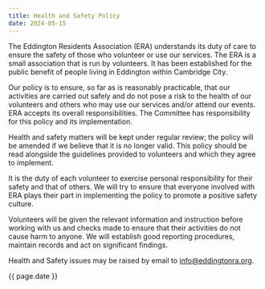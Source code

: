 ```yaml
---
title: Health and Safety Policy
date: 2024-05-15
---
```


The Eddington Residents Association (ERA) understands its duty of care to ensure the safety of those
who volunteer or use our services. The ERA is a small association that is run by volunteers. It has been established for the public benefit of people living in Eddington within Cambridge City.

Our policy is to ensure, so far as is reasonably practicable, that our activities are carried out safely and do not pose a risk to the health of our volunteers and others who may use our services and/or attend our events. ERA accepts its overall responsibilities. The Committee has responsibility for this policy and its implementation.

Health and safety matters will be kept under regular review; the policy will be amended if we believe that it is no longer valid. This policy should be read alongside the guidelines provided to volunteers and which they agree to implement.

It is the duty of each volunteer to exercise personal responsibility for their safety and that of others. We will try to ensure that everyone involved with ERA plays their part in implementing the policy to promote a positive safety culture.

Volunteers will be given the relevant information and instruction before working with us and checks made to ensure that their activities do not cause harm to anyone. We will establish good reporting procedures, maintain records and act on significant findings.

Health and Safety issues may be raised by email to info@eddingtonra.org.

{{ page.date }}
